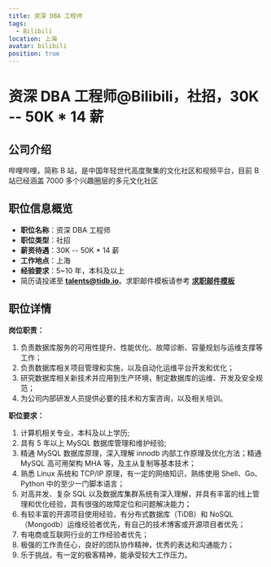 ```yaml
---
title: 资深 DBA 工程师
tags:
  - Bilibili
location: 上海
avatar: bilibili
position: true
---
```


# 资深 DBA 工程师@Bilibili，社招，30K -- 50K \* 14 薪

## 公司介绍

哔哩哔哩，简称 B 站，是中国年轻世代高度聚集的文化社区和视频平台，目前 B 站已经涵盖 7000 多个兴趣圈层的多元文化社区

## 职位信息概览

- **职位名称**：资深 DBA 工程师
- **职位类型**：社招
- **薪资待遇**：30K -- 50K \* 14 薪
- **工作地点**：上海
- **经验要求**：5~10 年，本科及以上
- 简历请投递至 <a mailto="talents@tidb.io">**talents@tidb.io**</a>。求职邮件模板请参考 **[求职邮件模板](https://asktug.com/t/topic/62932)**

## 职位详情

**岗位职责：**

1. 负责数据库服务的可用性提升、性能优化、故障诊断、容量规划与运维支撑等工作；
2. 负责数据库相关项目管理和实施，以及自动化运维平台开发和优化；
3. 研究数据库相关新技术并应用到生产环境，制定数据库的运维、开发及安全规范；
4. 为公司内部研发人员提供必要的技术和方案咨询，以及相关培训。

**职位要求：**

1. 计算机相关专业，本科及以上学历;
2. 具有 5 年以上 MySQL 数据库管理和维护经验;
3. 精通 MySQL 数据库原理，深入理解 innodb 内部工作原理及优化方法；精通 MySQL 高可用架构 MHA 等，及主从复制等基本技术；
4. 熟悉 Linux 系统和 TCP/IP 原理，有一定的网络知识，熟练使用 Shell、Go、Python 中的至少一门脚本语言；
5. 对高并发、复杂 SQL 以及数据库集群系统有深入理解，并具有丰富的线上管理和优化经验，具有很强的故障定位和问题解决能力；
6. 有较丰富的开源项目使用经验，有分布式数据库（TiDB）和 NoSQL（Mongodb）运维经验者优先，有自己的技术博客或开源项目者优先；
7. 有电商或互联网行业的工作经验者优先；
8. 极强的工作责任心，良好的团队协作精神，优秀的表达和沟通能力；
9. 乐于挑战，有一定的极客精神，能承受较大工作压力。
